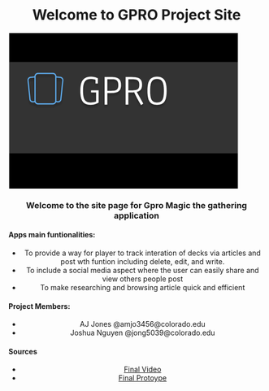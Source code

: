 
<h1 align ="center">Welcome to GPRO Project Site</h1>
<img align="center" src="https://raw.githubusercontent.com/aaayejaaaye/GPRO/master/gpro.PNG">

<p align ="center">
<h3 align ="center">Welcome to the site page for Gpro Magic the gathering application </h3>
<h4 >Apps main funtionalities:</h4>
<ul align ="center">
  <li >To provide a way for player to track interation of decks via articles and post wth funtion including delete, edit, and write.</li>
  <li >To include a social media aspect where the user can easily share and view others people post</li>
  <li >To make researching and browsing article quick and efficient </li>
</ul>  

</p>
<p>
<h4> Project Members:</h4>
<ul align ="center">
  <li align ="center">AJ Jones @amjo3456@colorado.edu</li>
  <li align ="center">Joshua Nguyen @jong5039@colorado.edu</li>
  
</ul> 


</p>

  <h4>Sources </h4>
  <ul align ="center">
  <li><a align ="center" href ="https://drive.google.com/file/d/1GojM150Z2TT8swMOaa18TNI3M_jlgl2J/view?usp=sharing" title="Final Video">Final Video</a></li>
  <li><a align ="center" href="https://www.figma.com/proto/CoKRfb5dzIvFDtDXSi81HT5d/App?node-id=0%3A1&scaling=scale-down">Final Protoype</a></li>  
</ul> 










